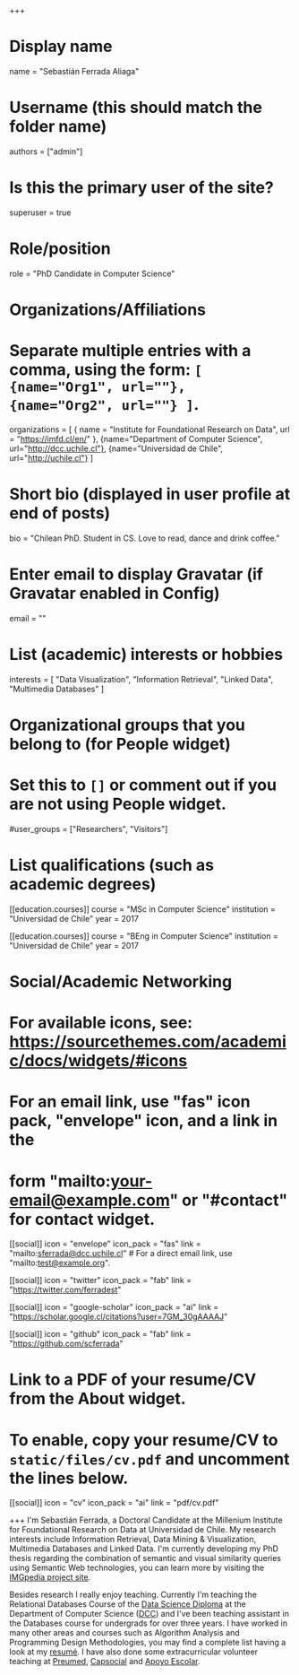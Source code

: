 +++
# Display name
name = "Sebastián Ferrada Aliaga"

# Username (this should match the folder name)
authors = ["admin"]

# Is this the primary user of the site?
superuser = true

# Role/position
role = "PhD Candidate in Computer Science"

# Organizations/Affiliations
#   Separate multiple entries with a comma, using the form: `[ {name="Org1", url=""}, {name="Org2", url=""} ]`.
organizations = [ { name = "Institute for Foundational Research on Data", url = "https://imfd.cl/en/" }, {name="Department of Computer Science", url="http://dcc.uchile.cl"}, {name="Universidad de Chile", url="http://uchile.cl"} ]

# Short bio (displayed in user profile at end of posts)
bio = "Chilean PhD. Student in CS. Love to read, dance and drink coffee."

# Enter email to display Gravatar (if Gravatar enabled in Config)
email = ""

# List (academic) interests or hobbies
interests = [
  "Data Visualization",
    "Information Retrieval",
    "Linked Data",
    "Multimedia Databases"
]

# Organizational groups that you belong to (for People widget)
#   Set this to `[]` or comment out if you are not using People widget.
#user_groups = ["Researchers", "Visitors"]

# List qualifications (such as academic degrees)
[[education.courses]]
  course = "MSc in Computer Science"
  institution = "Universidad de Chile"
  year = 2017

[[education.courses]]
  course = "BEng in Computer Science"
  institution = "Universidad de Chile"
  year = 2017

# Social/Academic Networking
# For available icons, see: https://sourcethemes.com/academic/docs/widgets/#icons
#   For an email link, use "fas" icon pack, "envelope" icon, and a link in the
#   form "mailto:your-email@example.com" or "#contact" for contact widget.

[[social]]
  icon = "envelope"
  icon_pack = "fas"
  link = "mailto:sferrada@dcc.uchile.cl"  # For a direct email link, use "mailto:test@example.org".

[[social]]
  icon = "twitter"
  icon_pack = "fab"
  link = "https://twitter.com/ferradest"

[[social]]
  icon = "google-scholar"
  icon_pack = "ai"
  link = "https://scholar.google.cl/citations?user=7GM_30gAAAAJ"

[[social]]
  icon = "github"
  icon_pack = "fab"
  link = "https://github.com/scferrada"

# Link to a PDF of your resume/CV from the About widget.
# To enable, copy your resume/CV to `static/files/cv.pdf` and uncomment the lines below.
 [[social]]
   icon = "cv"
   icon_pack = "ai"
   link = "pdf/cv.pdf"

+++
I'm Sebastián Ferrada, a Doctoral Candidate at the Millenium Institute for Foundational Research on Data at Universidad de Chile. 
My research interests include Information Retrieval, Data Mining & Visualization, Multimedia Databases and Linked Data. 
I'm currently developing my PhD thesis regarding the combination of semantic and visual similarity queries using Semantic Web technologies, you can learn more by visiting the <a href="http://imgpedia.dcc.uchile.cl">IMGpedia project site</a>.

Besides research I really enjoy teaching. 
Currently I'm teaching the Relational Databases Course of the <a href="https://www.dcc.uchile.cl/datos">Data Science Diploma</a> at the Department of Computer Science (<a href="http://dcc.uchile.cl">DCC</a>) and 
I've been teaching assistant in the Databases course for undergrads for over three years. 
I have worked in many other areas and courses such as Algorithm Analysis and Programming Design Methodologies, you may find a complete list having a look at my <a href="/pdf/cv.pdf">resumé</a>. 
I have also done some extracurricular volunteer teaching at <a href="http://www.preumeduchile.cl/">Preumed</a>, 
<a href="https://sites.google.com/a/capsocial.cl/capsocial/">Capsocial</a> and 
<a href="http://escuela.ingenieria.uchile.cl/vida-estudiantil/127291/grupos-organizados">Apoyo Escolar</a>.